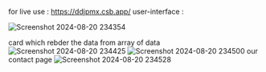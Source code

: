 for live use : https://ddjpmx.csb.app/
 user-interface :

![Screenshot 2024-08-20 234354](https://github.com/user-attachments/assets/a3afc984-9fdb-465b-947b-f08d5a42b1bf)

 card which rebder the data from array of data
![Screenshot 2024-08-20 234425](https://github.com/user-attachments/assets/b1fc0fb0-9f8e-4e19-97cf-aad4be81e499)
![Screenshot 2024-08-20 234500](https://github.com/user-attachments/assets/b609995e-ab75-48b1-8f7f-61f1319e4c99)
our contact page
![Screenshot 2024-08-20 234528](https://github.com/user-attachments/assets/b993616f-f7c9-43b0-b120-525b6aefeaf7)
